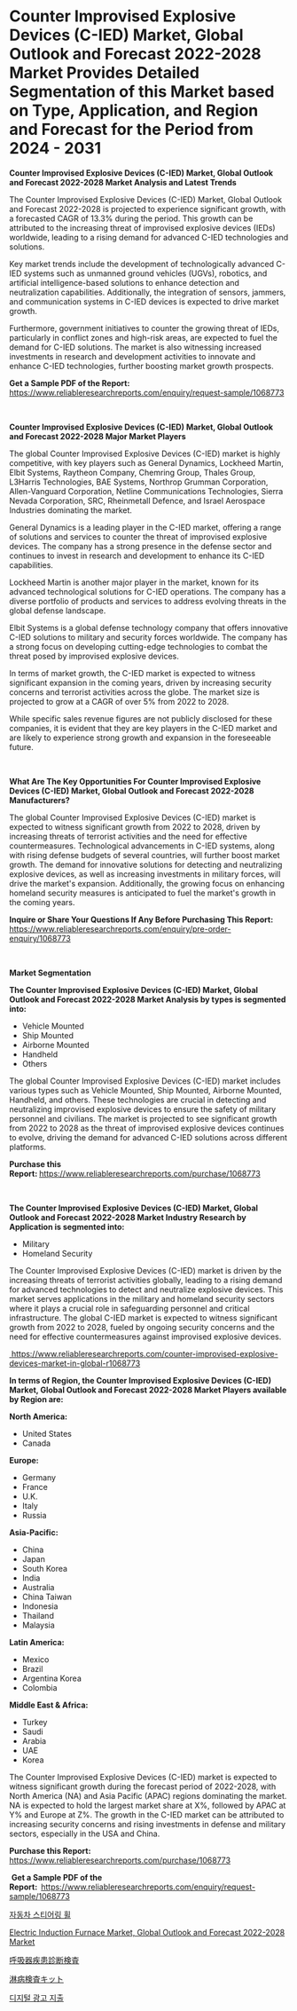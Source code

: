 <p><h1>Counter Improvised Explosive Devices (C-IED) Market, Global Outlook and Forecast 2022-2028 Market Provides Detailed Segmentation of this Market based on Type, Application, and Region and Forecast for the Period from 2024 - 2031</h1></p><p><strong>Counter Improvised Explosive Devices (C-IED) Market, Global Outlook and Forecast 2022-2028 Market Analysis and Latest Trends</strong></p>
<p><p>The Counter Improvised Explosive Devices (C-IED) Market, Global Outlook and Forecast 2022-2028 is projected to experience significant growth, with a forecasted CAGR of 13.3% during the period. This growth can be attributed to the increasing threat of improvised explosive devices (IEDs) worldwide, leading to a rising demand for advanced C-IED technologies and solutions. </p><p>Key market trends include the development of technologically advanced C-IED systems such as unmanned ground vehicles (UGVs), robotics, and artificial intelligence-based solutions to enhance detection and neutralization capabilities. Additionally, the integration of sensors, jammers, and communication systems in C-IED devices is expected to drive market growth.</p><p>Furthermore, government initiatives to counter the growing threat of IEDs, particularly in conflict zones and high-risk areas, are expected to fuel the demand for C-IED solutions. The market is also witnessing increased investments in research and development activities to innovate and enhance C-IED technologies, further boosting market growth prospects.</p></p>
<p><strong>Get a Sample PDF of the Report:&nbsp;</strong> <a href="https://www.reliableresearchreports.com/enquiry/request-sample/1068773">https://www.reliableresearchreports.com/enquiry/request-sample/1068773</a></p>
<p>&nbsp;</p>
<p><strong>Counter Improvised Explosive Devices (C-IED) Market, Global Outlook and Forecast 2022-2028 Major Market Players</strong></p>
<p><p>The global Counter Improvised Explosive Devices (C-IED) market is highly competitive, with key players such as General Dynamics, Lockheed Martin, Elbit Systems, Raytheon Company, Chemring Group, Thales Group, L3Harris Technologies, BAE Systems, Northrop Grumman Corporation, Allen-Vanguard Corporation, Netline Communications Technologies, Sierra Nevada Corporation, SRC, Rheinmetall Defence, and Israel Aerospace Industries dominating the market.</p><p>General Dynamics is a leading player in the C-IED market, offering a range of solutions and services to counter the threat of improvised explosive devices. The company has a strong presence in the defense sector and continues to invest in research and development to enhance its C-IED capabilities. </p><p>Lockheed Martin is another major player in the market, known for its advanced technological solutions for C-IED operations. The company has a diverse portfolio of products and services to address evolving threats in the global defense landscape.</p><p>Elbit Systems is a global defense technology company that offers innovative C-IED solutions to military and security forces worldwide. The company has a strong focus on developing cutting-edge technologies to combat the threat posed by improvised explosive devices.</p><p>In terms of market growth, the C-IED market is expected to witness significant expansion in the coming years, driven by increasing security concerns and terrorist activities across the globe. The market size is projected to grow at a CAGR of over 5% from 2022 to 2028.</p><p>While specific sales revenue figures are not publicly disclosed for these companies, it is evident that they are key players in the C-IED market and are likely to experience strong growth and expansion in the foreseeable future.</p></p>
<p>&nbsp;</p>
<p><strong>What Are The Key Opportunities For Counter Improvised Explosive Devices (C-IED) Market, Global Outlook and Forecast 2022-2028 Manufacturers?</strong></p>
<p><p>The global Counter Improvised Explosive Devices (C-IED) market is expected to witness significant growth from 2022 to 2028, driven by increasing threats of terrorist activities and the need for effective countermeasures. Technological advancements in C-IED systems, along with rising defense budgets of several countries, will further boost market growth. The demand for innovative solutions for detecting and neutralizing explosive devices, as well as increasing investments in military forces, will drive the market's expansion. Additionally, the growing focus on enhancing homeland security measures is anticipated to fuel the market's growth in the coming years.</p></p>
<p><strong>Inquire or Share Your Questions If Any Before Purchasing This Report:</strong> <a href="https://www.reliableresearchreports.com/enquiry/pre-order-enquiry/1068773">https://www.reliableresearchreports.com/enquiry/pre-order-enquiry/1068773</a></p>
<p>&nbsp;</p>
<p><strong>Market Segmentation</strong></p>
<p><strong>The Counter Improvised Explosive Devices (C-IED) Market, Global Outlook and Forecast 2022-2028 Market Analysis by types is segmented into:</strong></p>
<p><ul><li>Vehicle Mounted</li><li>Ship Mounted</li><li>Airborne Mounted</li><li>Handheld</li><li>Others</li></ul></p>
<p><p>The global Counter Improvised Explosive Devices (C-IED) market includes various types such as Vehicle Mounted, Ship Mounted, Airborne Mounted, Handheld, and others. These technologies are crucial in detecting and neutralizing improvised explosive devices to ensure the safety of military personnel and civilians. The market is projected to see significant growth from 2022 to 2028 as the threat of improvised explosive devices continues to evolve, driving the demand for advanced C-IED solutions across different platforms.</p></p>
<p><strong>Purchase this Report:&nbsp;</strong><a href="https://www.reliableresearchreports.com/purchase/1068773">https://www.reliableresearchreports.com/purchase/1068773</a></p>
<p>&nbsp;</p>
<p><strong>The Counter Improvised Explosive Devices (C-IED) Market, Global Outlook and Forecast 2022-2028 Market Industry Research by Application is segmented into:</strong></p>
<p><ul><li>Military</li><li>Homeland Security</li></ul></p>
<p><p>The Counter Improvised Explosive Devices (C-IED) market is driven by the increasing threats of terrorist activities globally, leading to a rising demand for advanced technologies to detect and neutralize explosive devices. This market serves applications in the military and homeland security sectors where it plays a crucial role in safeguarding personnel and critical infrastructure. The global C-IED market is expected to witness significant growth from 2022 to 2028, fueled by ongoing security concerns and the need for effective countermeasures against improvised explosive devices.</p></p>
<p><a href="https://www.reliableresearchreports.com/counter-improvised-explosive-devices-market-in-global-r1068773">&nbsp;https://www.reliableresearchreports.com/counter-improvised-explosive-devices-market-in-global-r1068773</a></p>
<p><strong>In terms of Region, the Counter Improvised Explosive Devices (C-IED) Market, Global Outlook and Forecast 2022-2028 Market Players available by Region are:</strong></p>
<p>
    <p> <strong> North America: </strong>
        <ul>
            <li>United States</li>
            <li>Canada</li>
        </ul>
        </p> 
    <p> <strong> Europe: </strong>
        <ul>
            <li>Germany</li>
            <li>France</li>
            <li>U.K.</li>
            <li>Italy</li>
            <li>Russia</li>
        </ul>
        </p> 
    <p> <strong> Asia-Pacific: </strong>
        <ul>
            <li>China</li>
            <li>Japan</li>
            <li>South Korea</li>
            <li>India</li>
            <li>Australia</li>
            <li>China Taiwan</li>
            <li>Indonesia</li>
            <li>Thailand</li>
            <li>Malaysia</li>
        </ul>
        </p> 
    <p> <strong> Latin America: </strong>
        <ul>
            <li>Mexico</li>
            <li>Brazil</li>
            <li>Argentina Korea</li>
            <li>Colombia</li>
        </ul>
        </p> 
    <p> <strong> Middle East & Africa: </strong>
        <ul>
            <li>Turkey</li>
            <li>Saudi</li>
            <li>Arabia</li>
            <li>UAE</li>
            <li>Korea</li>
        </ul>
    </p>
    </p>
<p><p>The Counter Improvised Explosive Devices (C-IED) market is expected to witness significant growth during the forecast period of 2022-2028, with North America (NA) and Asia Pacific (APAC) regions dominating the market. NA is expected to hold the largest market share at X%, followed by APAC at Y% and Europe at Z%. The growth in the C-IED market can be attributed to increasing security concerns and rising investments in defense and military sectors, especially in the USA and China.</p></p>
<p><strong>Purchase this Report: </strong><a href="https://www.reliableresearchreports.com/purchase/1068773">https://www.reliableresearchreports.com/purchase/1068773</a></p>
<p>&nbsp;<strong>Get a Sample PDF of the Report:&nbsp;&nbsp;</strong><a href="https://www.reliableresearchreports.com/enquiry/request-sample/1068773">https://www.reliableresearchreports.com/enquiry/request-sample/1068773</a></p>
<p><strong></strong></p>
<p><p><a href="https://github.com/WilburKihn5676/Market-Research-Report-List-1/blob/main/853537479159.md">자동차 스티어링 휠</a></p><p><a href="https://github.com/Sarissaschmalingtr6fz2739/Market-Research-Report-List-2/blob/main/electric-induction-furnace-market-global-outlook-and-forecast-2022-2028-market.md">Electric Induction Furnace Market, Global Outlook and Forecast 2022-2028 Market</a></p><p><a href="https://github.com/EthanMorar2011/Market-Research-Report-List-1/blob/main/418760285501.md">呼吸器疾患診断検査</a></p><p><a href="https://github.com/kegley4963/Market-Research-Report-List-1/blob/main/756908885502.md">淋病検査キット</a></p><p><a href="https://medium.com/@bereniceroberts1978/%EB%94%94%EC%A7%80%ED%84%88-%EA%B4%91%EA%B3%A0-%EC%A7%80%EC%B6%9C-%EC%8B%9C%EC%9E%A5%EC%9D%80-%EC%8B%9C%EC%9E%A5-%EC%A0%90%EC%9C%A0%EC%9C%A8-%EC%8B%9C%EC%9E%A5-%EB%8F%99%ED%96%A5-%EB%B0%8F-%EC%8B%9C%EC%9E%A5-%EC%84%B1%EC%9E%A5%EC%97%90-%EB%8C%80%ED%95%9C-%EC%A0%95%EB%B3%B4%EB%A5%BC-%EC%A0%9C%EA%B3%B5%ED%95%A9%EB%8B%88%EB%8B%A4-dee8bd6d7e38">디지털 광고 지출</a></p></p>